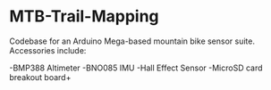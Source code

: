 # MTB-Trail-Mapping
Codebase for an Arduino Mega-based mountain bike sensor suite. Accessories include:

-BMP388 Altimeter
-BNO085 IMU
-Hall Effect Sensor 
-MicroSD card breakout board+
